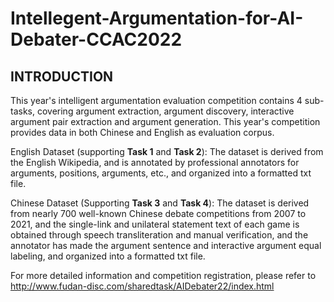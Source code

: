 # Intellegent-Argumentation-for-AI-Debater-CCAC2022

## INTRODUCTION

This year's intelligent argumentation evaluation competition contains 4 sub-tasks, covering argument extraction, argument discovery, interactive argument pair extraction and argument generation. This year's competition provides data in both Chinese and English as evaluation corpus.

English Dataset (supporting **Task 1** and __Task 2__): The dataset is derived from the English Wikipedia, and is annotated by professional annotators for arguments, positions, arguments, etc., and organized into a formatted txt file.

Chinese Dataset (Supporting **Task 3** and **Task 4**): The dataset is derived from nearly 700 well-known Chinese debate competitions from 2007 to 2021, and the single-link and unilateral statement text of each game is obtained through speech transliteration and manual verification, and the annotator has made the argument sentence and interactive argument equal labeling, and organized into a formatted txt file.

For more detailed information and competition registration, please refer to <http://www.fudan-disc.com/sharedtask/AIDebater22/index.html>